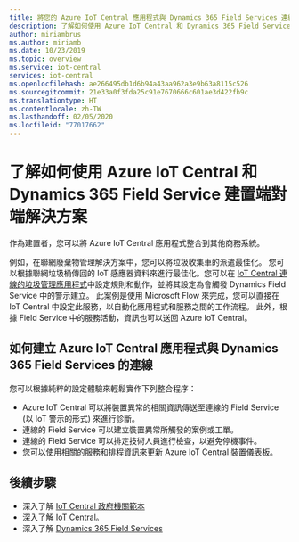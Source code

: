 ```yaml
---
title: 將您的 Azure IoT Central 應用程式與 Dynamics 365 Field Services 連線 | Microsoft Docs
description: 了解如何使用 Azure IoT Central 和 Dynamics 365 Field Service 建置端對端解決方案
author: miriambrus
ms.author: miriamb
ms.date: 10/23/2019
ms.topic: overview
ms.service: iot-central
services: iot-central
ms.openlocfilehash: ae266495db1d6b94a43aa962a3e9b63a8115c526
ms.sourcegitcommit: 21e33a0f3fda25c91e7670666c601ae3d422fb9c
ms.translationtype: HT
ms.contentlocale: zh-TW
ms.lasthandoff: 02/05/2020
ms.locfileid: "77017662"
---
```

# <a name="build-end-to-end-solution-with-azure-iot-central-and-dynamics-365-field-service"></a>了解如何使用 Azure IoT Central 和 Dynamics 365 Field Service 建置端對端解決方案 



作為建置者，您可以將 Azure IoT Central 應用程式整合到其他商務系統。 


例如，在聯網廢棄物管理解決方案中，您可以將垃圾收集車的派遣最佳化。 您可以根據聯網垃圾桶傳回的 IoT 感應器資料來進行最佳化。您可以在 [IoT Central 連線的垃圾管理應用程式](./tutorial-connected-waste-management.md)中設定規則和動作，並將其設定為會觸發 Dynamics Field Service 中的警示建立。 此案例是使用 Microsoft Flow 來完成，您可以直接在 IoT Central 中設定此服務，以自動化應用程式和服務之間的工作流程。 此外，根據 Field Service 中的服務活動，資訊也可以送回 Azure IoT Central。 

## <a name="how-to-connect-your-azure-iot-central-application-with-dynamics-365-field-services"></a>如何建立 Azure IoT Central 應用程式與 Dynamics 365 Field Services 的連線 

您可以根據純粹的設定體驗來輕鬆實作下列整合程序：
* Azure IoT Central 可以將裝置異常的相關資訊傳送至連線的 Field Service (以 IoT 警示的形式) 來進行診斷。
* 連線的 Field Service 可以建立裝置異常所觸發的案例或工單。
* 連線的 Field Service 可以排定技術人員進行檢查，以避免停機事件。
* 您可以使用相關的服務和排程資訊來更新 Azure IoT Central 裝置儀表板。


## <a name="next-steps"></a>後續步驟
* 深入了解 [IoT Central 政府機關範本](./overview-iot-central-government.md)
* 深入了解 [IoT Central](https://docs.microsoft.com/azure/iot-central/core/overview-iot-central)。
* 深入了解 [Dynamics 365 Field Services](https://docs.microsoft.com/dynamics365/field-service/cfs-iot-overview)
